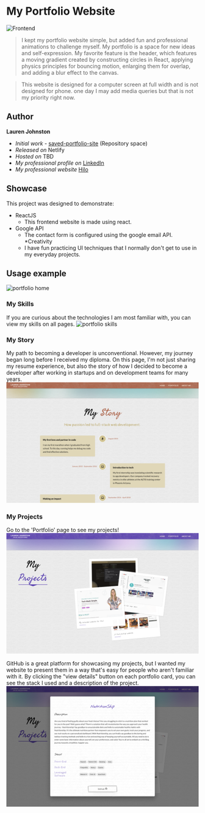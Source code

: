 # My Portfolio Website

![Frontend](https://img.shields.io/badge/FrontEnd-React-blue)

>I kept my portfolio website simple, but added fun and professional animations to challenge myself. My portfolio is a space for new ideas and self-expression. My favorite feature is the header, which features a moving gradient created by constructing circles in React, applying physics principles for bouncing motion, enlarging them for overlap, and adding a blur effect to the canvas.

>This website is designed for a computer screen at full width and is not designed for phone. one day I may add media queries but that is not my priority right now.


## Author

**Lauren Johnston** 
* *Initial work* - [saved-portfolio-site](https://github.com/HiloSolutions/saved-portfolio-site/tree/main) (Repository space)
* *Released on* Netlify
* *Hosted on* TBD
* *My professional profile on* [LinkedIn](https://www.linkedin.com/in/lauren-e-johnston/)
* *My professional website* [Hilo](https://hilocoding.ca/)


## Showcase

This project was designed to demonstrate:

* ReactJS
  * This frontend website is made using react.
* Google API
  * The contact form is configured using the google email API.
*Creativity
  * I have fun practicing UI techniques that I normally don't get to use in my everyday projects.

## Usage example

![portfolio home](./images/home.png)

### My Skills
If you are curious about the technologies I am most familiar with, you can view my skills on all pages.
![portfolio skills](./images/skills.pngg)

### My Story
My path to becoming a developer is unconventional. However, my journey began long before I received my diploma. On this page, I'm not just sharing my resume experience, but also the story of how I decided to become a developer after working in startups and on development teams for many years.
![portfolio timeline](./images/about.png)

### My Projects
Go to the 'Portfolio' page to see my projects!
![portfolio projects](./images/portfolio.png)

GitHub is a great platform for showcasing my projects, but I wanted my website to present them in a way that's easy for people who aren't familiar with it. By clicking the "view details" button on each portfolio card, you can see the stack I used and a description of the project.
![portfolio project description](./images/project.png)

